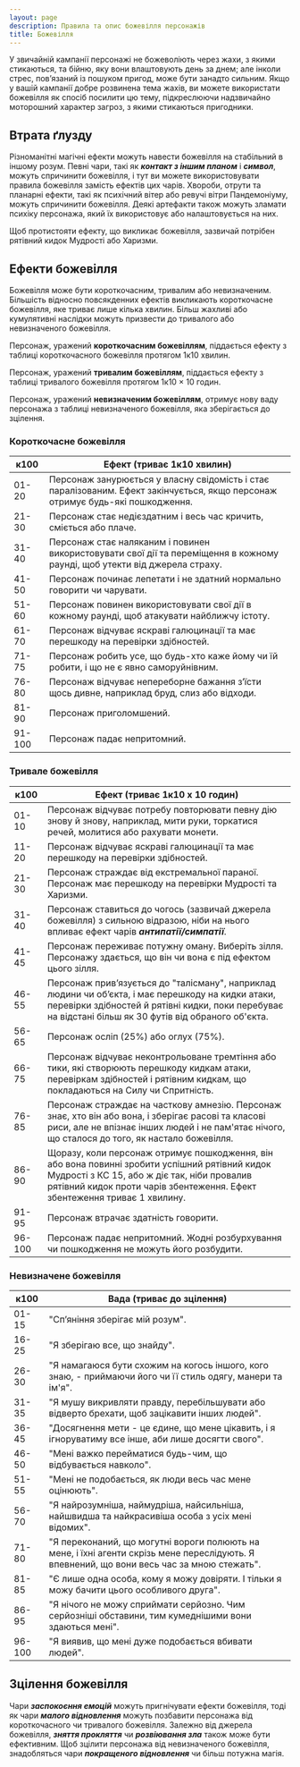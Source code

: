 ```yaml
---
layout: page
description: Правила та опис божевілля персонажів
title: Божевілля
---
```


У звичайній кампанії персонажі не божеволіють через жахи, з якими стикаються, та бійню, яку вони влаштовують день за днем; але інколи стрес, пов’язаний із пошуком пригод, може бути занадто сильним. Якщо у вашій кампанії добре розвинена тема жахів, ви можете використати божевілля як спосіб посилити цю тему, підкреслюючи надзвичайно моторошний характер загроз, з якими стикаються пригодники.

## Втрата ґлузду
Різноманітні магічні ефекти можуть навести божевілля на стабільний в іншому розум. Певні чари, такі як **_контакт з іншим планом_** і **_символ_**, можуть спричинити божевілля, і тут ви можете використовувати правила божевілля замість ефектів цих чарів. Хвороби, отрути та планарні ефекти, такі як психічний вітер або ревучі вітри Пандемоніуму, можуть спричинити божевілля. Деякі артефакти також можуть зламати психіку персонажа, який їх використовує або налаштовується на них.

Щоб протистояти ефекту, що викликає божевілля, зазвичай потрібен рятівний кидок Мудрості або Харизми.

## Ефекти божевілля
Божевілля може бути короткочасним, тривалим або невизначеним. Більшість відносно повсякденних ефектів викликають короткочасне божевілля, яке триває лише кілька хвилин. Більш жахливі або кумулятивні наслідки можуть призвести до тривалого або невизначеного божевілля.

Персонаж, уражений **короткочасним божевіллям**, піддається ефекту з таблиці короткочасного божевілля протягом 1к10 хвилин.

Персонаж, уражений **тривалим божевіллям**, піддається ефекту з таблиці тривалого божевілля протягом 1к10 × 10 годин.

Персонаж, уражений **невизначеним божевіллям**, отримує нову ваду персонажа з таблиці невизначеного божевілля, яка зберігається до зцілення.

### Короткочасне божевілля

| к100   | Ефект (триває 1к10 хвилин)                                                                                                     |
| ------ | ------------------------------------------------------------------------------------------------------------------------------ |
| 01-20  | Персонаж занурюється у власну свідомість і стає паралізованим. Ефект закінчується, якщо персонаж отримує будь-які пошкодження. |
| 21-30  | Персонаж стає недієздатним і весь час кричить, сміється або плаче.                                                             |
| 31-40  | Персонаж стає наляканим і повинен використовувати свої дії та переміщення в кожному раунді, щоб утекти від джерела страху.     |
| 41-50  | Персонаж починає лепетати і не здатний нормально говорити чи чарувати.                                                         |
| 51-60  | Персонаж повинен використовувати свої дії в кожному раунді, щоб атакувати найближчу істоту.                                    |
| 61-70  | Персонаж відчуває яскраві галюцинації та має перешкоду на перевірки здібностей.                                                |
| 71-75  | Персонаж робить усе, що будь-хто каже йому чи їй робити, і що не є явно саморуйнівним.                                         |
| 76-80  | Персонаж відчуває непереборне бажання з’їсти щось дивне, наприклад бруд, слиз або відходи.                                     |
| 81-90  | Персонаж приголомшений.                                                                                                        |
| 91-100 | Персонаж падає непритомний.                                                                                                    |

### Тривале божевілля

| к100   | Ефект (триває 1к10 х 10 годин)                                                                                                                                                                                             |
| ------ | -------------------------------------------------------------- |
| 01-10  | Персонаж відчуває потребу повторювати певну дію знову й знову, наприклад, мити руки, торкатися речей, молитися або рахувати монети.    |
| 11-20  | Персонаж відчуває яскраві галюцинації та має перешкоду на перевірки здібностей.                                                        |
| 21-30  | Персонаж страждає від екстремальної параної. Персонаж має перешкоду на перевірки Мудрості та Харизми.                                  |
| 31-40  | Персонаж ставиться до чогось (зазвичай джерела божевілля) з сильною відразою, ніби на нього впливає ефект чарів **_антипатії/симпатії_**.     |
| 41-45  | Персонаж переживає потужну оману. Виберіть зілля. Персонажу здається, що він чи вона є під ефектом цього зілля.                               |
| 46-55  | Персонаж прив’язується до "талісману", наприклад людини чи об’єкта, і має перешкоду на кидки атаки, перевірки здібностей й рятівні кидки, поки перебуває на відстані більш як 30 футів від обраного об'єкта.               |
| 56-65  | Персонаж осліп (25%) або оглух (75%).                                                                                                       |
| 66-75  | Персонаж відчуває неконтрольоване тремтіння або тики, які створюють перешкоду кидкам атаки, перевіркам здібностей і рятівним кидкам, що покладаються на Силу чи Спритність.                                                |
| 76-85  | Персонаж страждає на часткову амнезію. Персонаж знає, хто він або вона, і зберігає расові та класові риси, але не впізнає інших людей і не пам'ятає нічого, що сталося до того, як настало божевілля.                      |
| 86-90  | Щоразу, коли персонаж отримує пошкодження, він або вона повинні зробити успішний рятівний кидок Мудрості з КС 15, або ж діє так, ніби провалив рятівний кидок проти чарів збентеження. Ефект збентеження триває 1 хвилину. |
| 91-95  | Персонаж втрачає здатність говорити.                                                                                                                                                                                       |
| 96-100 | Персонаж падає непритомний. Жодні розбурхування чи пошкодження не можуть його розбудити.                                                                                                                                   |

### Невизначене божевілля

| к100   | Вада (триває до зцілення)                                                                                                                  |
| ------ | ------------------------------------------------------------------------------------------------------------------------------------------ |
| 01-15  | "Спʼяніння зберігає мій розум".                                                                                                            |
| 16-25  | "Я зберігаю все, що знайду".                                                                                                               |
| 26-30  | "Я намагаюся бути схожим на когось іншого, кого знаю, - приймаючи його чи її стиль одягу, манери та ім'я".                                 |
| 31-35  | "Я мушу викривляти правду, перебільшувати або відверто брехати, щоб зацікавити інших людей".                                               |
| 36-45  | "Досягнення мети - це єдине, що мене цікавить, і я ігноруватиму все інше, аби лише досягти свого".                                         |
| 46-50  | "Мені важко перейматися будь-чим, що відбувається навколо".                                                                                |
| 51-55  | "Мені не подобається, як люди весь час мене оцінюють".                                                                                     |
| 56-70  | "Я найрозумніша, наймудріша, найсильніша, найшвидша та найкрасивіша особа з усіх мені відомих".                                            |
| 71-80  | "Я переконаний, що могутні вороги полюють на мене, і їхні агенти скрізь мене переслідують. Я впевнений, що вони весь час за мною стежать". |
| 81-85  | "Є лише одна особа, кому я можу довіряти. І тільки я можу бачити цього особливого друга".                                                  |
| 86-95  | "Я нічого не можу сприймати серйозно. Чим серйозніші обставини, тим кумеднішими вони здаються мені".                                       |
| 96-100 | "Я виявив, що мені дуже подобається вбивати людей".                                                                                        |

## Зцілення божевілля

Чари **_заспокоєння емоцій_** можуть пригнічувати ефекти божевілля, тоді як чари **_малого відновлення_** можуть позбавити персонажа від короткочасного чи тривалого божевілля. Залежно від джерела божевілля, **_зняття прокляття_** чи **_розвіювання зла_** також може бути ефективним. Щоб зцілити персонажа від невизначеного божевілля, знадобляться чари **_покращеного відновлення_** чи більш потужна магія.
